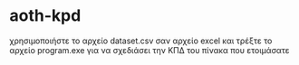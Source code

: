 # aoth-kpd
χρησιμοποιήστε το αρχείο dataset.csv σαν αρχείο excel και τρέξτε το αρχείο program.exe για να σχεδιάσει την ΚΠΔ του πίνακα που ετοιμάσατε